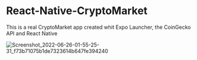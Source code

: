# React-Native-CryptoMarket
This is a real CryptoMarket app created whit Expo Launcher, the CoinGecko API and React Native

![Screenshot_2022-06-26-01-55-25-31_f73b71075b1de7323614b647fe394240](https://user-images.githubusercontent.com/96486230/175794158-056e23ec-64b7-4951-a749-8c5894e4e7f3.jpeg)
